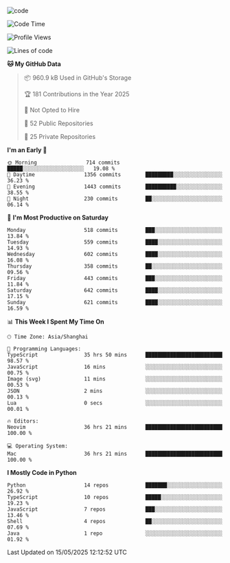 
<!--
**liuyaanng/liuyaanng** is a ✨ _special_ ✨ repository because its `README.md` (this file) appears on your GitHub profile.

Here are some ideas to get you started:

- 🔭 I’m currently working on ...
- 🌱 I’m currently learning ...
- 👯 I’m looking to collaborate on ...
- 🤔 I’m looking for help with ...
- 💬 Ask me about ...
- 📫 How to reach me: ...
- 😄 Pronouns: ...
- ⚡ Fun fact: ...
-->


![code](https://cdn.jsdelivr.net/gh/liuyaanng/liuyaanng@1.0/code.gif) 

<!--START_SECTION:waka-->
![Code Time](http://img.shields.io/badge/Code%20Time-1%2C459%20hrs%2013%20mins-blue)

![Profile Views](http://img.shields.io/badge/Profile%20Views-0-blue)

![Lines of code](https://img.shields.io/badge/From%20Hello%20World%20I%27ve%20Written-21.0%20million%20lines%20of%20code-blue)

**🐱 My GitHub Data** 

> 📦 960.9 kB Used in GitHub's Storage 
 > 
> 🏆 181 Contributions in the Year 2025
 > 
> 🚫 Not Opted to Hire
 > 
> 📜 52 Public Repositories 
 > 
> 🔑 25 Private Repositories 
 > 
**I'm an Early 🐤** 

```text
🌞 Morning                714 commits         █████░░░░░░░░░░░░░░░░░░░░   19.08 % 
🌆 Daytime                1356 commits        █████████░░░░░░░░░░░░░░░░   36.23 % 
🌃 Evening                1443 commits        ██████████░░░░░░░░░░░░░░░   38.55 % 
🌙 Night                  230 commits         ██░░░░░░░░░░░░░░░░░░░░░░░   06.14 % 
```
📅 **I'm Most Productive on Saturday** 

```text
Monday                   518 commits         ███░░░░░░░░░░░░░░░░░░░░░░   13.84 % 
Tuesday                  559 commits         ████░░░░░░░░░░░░░░░░░░░░░   14.93 % 
Wednesday                602 commits         ████░░░░░░░░░░░░░░░░░░░░░   16.08 % 
Thursday                 358 commits         ██░░░░░░░░░░░░░░░░░░░░░░░   09.56 % 
Friday                   443 commits         ███░░░░░░░░░░░░░░░░░░░░░░   11.84 % 
Saturday                 642 commits         ████░░░░░░░░░░░░░░░░░░░░░   17.15 % 
Sunday                   621 commits         ████░░░░░░░░░░░░░░░░░░░░░   16.59 % 
```


📊 **This Week I Spent My Time On** 

```text
🕑︎ Time Zone: Asia/Shanghai

💬 Programming Languages: 
TypeScript               35 hrs 50 mins      █████████████████████████   98.57 % 
JavaScript               16 mins             ░░░░░░░░░░░░░░░░░░░░░░░░░   00.75 % 
Image (svg)              11 mins             ░░░░░░░░░░░░░░░░░░░░░░░░░   00.53 % 
JSON                     2 mins              ░░░░░░░░░░░░░░░░░░░░░░░░░   00.13 % 
Lua                      0 secs              ░░░░░░░░░░░░░░░░░░░░░░░░░   00.01 % 

🔥 Editors: 
Neovim                   36 hrs 21 mins      █████████████████████████   100.00 % 

💻 Operating System: 
Mac                      36 hrs 21 mins      █████████████████████████   100.00 % 
```

**I Mostly Code in Python** 

```text
Python                   14 repos            ███████░░░░░░░░░░░░░░░░░░   26.92 % 
TypeScript               10 repos            █████░░░░░░░░░░░░░░░░░░░░   19.23 % 
JavaScript               7 repos             ███░░░░░░░░░░░░░░░░░░░░░░   13.46 % 
Shell                    4 repos             ██░░░░░░░░░░░░░░░░░░░░░░░   07.69 % 
Java                     1 repo              ░░░░░░░░░░░░░░░░░░░░░░░░░   01.92 % 
```




 Last Updated on 15/05/2025 12:12:52 UTC
<!--END_SECTION:waka-->
